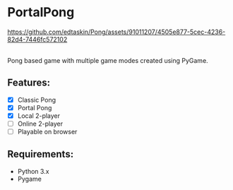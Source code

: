 # PortalPong

https://github.com/edtaskin/Pong/assets/91011207/4505e877-5cec-4236-82d4-7446fc572102

<br> Pong based game with multiple game modes created using PyGame. <br/> 

## Features:
- [x] Classic Pong
- [x] Portal Pong
- [x] Local 2-player
- [ ] Online 2-player
- [ ] Playable on browser

## Requirements:
- Python 3.x
- Pygame
